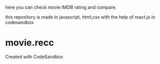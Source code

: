 here you can check movie IMDB rating and compare.

this repository is made in javascript, html,css with the help of react.js in codesandbox


# movie.recc
Created with CodeSandbox
